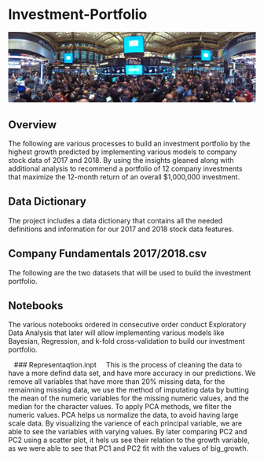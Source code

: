 # Investment-Portfolio

![](banner_project.jpg)

## Overview
The following are various processes to build an investment portfolio by the highest growth predicted by implementing various models to company stock data of 2017 and 2018. By using the insights gleaned along with additional analysis to recommend a portfolio of 12 company investments that maximize the 12-month return of an overall \$1,000,000 investment.

## Data Dictionary
The project includes a data dictionary that contains all the needed definitions and information for our 2017 and 2018 stock data features.

## Company Fundamentals 2017/2018.csv
The following are the two datasets that will be used to build the investment portfolio. 

## Notebooks
The various notebooks ordered in consecutive order conduct Exploratory Data Analysis that later will allow implementing various models like Bayesian, Regression, and k-fold cross-validation to build our investment portfolio.

&nbsp;&nbsp; ### Representaqtion.inpt 
&nbsp;&nbsp;&nbsp; This is the process of cleaning the data to have a more defind data set, and have more accuracy in our predictions. We remove all variables that have more than 20% missing data, for the remainning missing data, we use the method of imputating data by butting the mean of the numeric variables for the missing numeric values, and the median for the character values. To apply PCA methods, we filter the numeric values. PCA helps us normalize the data, to avoid having large scale data. By visualizing the varience of each principal variable, we are able to see the variables with varying values. By later comparing PC2 and PC2 using a scatter plot, it hels us see their relation to the growth variable, as we were able to see that PC1 and PC2 fit with the values of big_growth.
